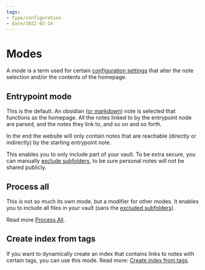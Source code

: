 ```yaml
---
tags:
- type/configuration
- date/2022-02-14
---
```

   
# Modes   
A *mode* is a term used for certain [configuration settings](../Configurations/Configuration%20Options.md) that alter the note selection and/or the contents of the homepage.   
   
## Entrypoint mode   
This is the default. An obsidian ([or markdown](../General%20Information/Parsing%20Obsidian%20notes%20to%20proper%20markdown.md)) note is selected that functions as the homepage. All the notes linked to by the entrypoint node are parsed, and the notes they link to, and so on and so forth.   
   
In the end the website will only contain notes that are reachable (directly or indirectly) by the starting entrypoint note.   
   
This enables you to only include part of your vault. To be extra secure, you can manually [exclude subfolders](../Configurations/Configuration%20Options.md#exclude-subfolders), to be sure personal notes will not be shared publicly.   
   
## Process all   
This is not so much its own mode, but a modifier for other modes. It enables you to include all files in your vault (sans the [excluded subfolders](../Configurations/Configuration%20Options.md#exclude-subfolders)).    
   
Read more [Process All](../Configurations/Process%20All.md).   
   
## Create index from tags   
If you want to dynamically create an index that contains links to notes with certain tags, you can use this mode. Read more: [Create index from tags](../Configurations/Create%20index%20from%20tags.md).